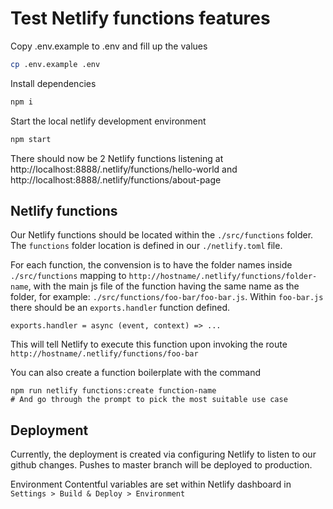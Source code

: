 # Test Netlify functions features

Copy .env.example to .env and fill up the values

```bash
cp .env.example .env
```

Install dependencies

```bash
npm i
```

Start the local netlify development environment

```bash
npm start
```

There should now be 2 Netlify functions listening at http://localhost:8888/.netlify/functions/hello-world and http://localhost:8888/.netlify/functions/about-page

## Netlify functions

Our Netlify functions should be located within the `./src/functions` folder. The `functions` folder location is defined in our `./netlify.toml` file.

For each function, the convension is to have the folder names inside `./src/functions` mapping to `http://hostname/.netlify/functions/folder-name`, with the main js file of the function having the same name as the folder, for example: `./src/functions/foo-bar/foo-bar.js`. Within `foo-bar.js` there should be an `exports.handler` function defined.

```
exports.handler = async (event, context) => ...
```

This will tell Netlify to execute this function upon invoking the route `http://hostname/.netlify/functions/foo-bar`

You can also create a function boilerplate with the command

```
npm run netlify functions:create function-name
# And go through the prompt to pick the most suitable use case
```

## Deployment

Currently, the deployment is created via configuring Netlify to listen to our github changes. Pushes to master branch will be deployed to production.

Environment Contentful variables are set within Netlify dashboard in `Settings > Build & Deploy > Environment`
